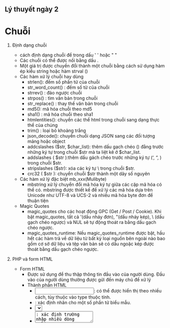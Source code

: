 ## Lý thuyết ngày 2
# Chuỗi
1. Định dạng chuỗi
    - cách định dạng chuỗi để trong dấu ' ' hoặc " "
    - Các chuỗi có thể được nối bằng dấu .
    - Một giá trị được chuyển đổi thành một chuỗi bằng cách sử dụng hàm ép kiểu string hoặc hàm strval ()
    - Các hàm xử lý chuỗi hay dùng 
        + strlen(): đếm số phần tử của chuỗi
        + str_word_count() : đếm số từ của chuỗi
        + strrev() : đảo ngược chuỗi
        + strpos() : tìm văn bản trong chuỗi
        + str_replace() : thay thế văn bản trong chuỗi
        + md5(): mã hóa chuỗi theo md5
        + sha1() : mã hóa chuỗi theo sha1
        + htmlentities():  chuyển các thể html trong chuỗi sang  dạng thực thể của chúng
        + trim() : loại bỏ khoảng trắng
        + json_decode(): chuyển chuỗi dạng JSON sang các đối tượng mảng hoặc object
        + addcslashes ($str, $char_list): thêm dấu gạch chéo (\) đằng trước những ký tự trong chuỗi $str mà ta liệt kê ở $char_list.
        + addslashes ( $str ):thêm dấu gách chéo trước những ký tự (‘, “, \) trong chuỗi $str.
        + stripslashes ($str): xóa các ký tự \ trong chuỗi $str.
        + crc32 ( $str ): chuyển chuỗi $str thành một dãy số nguyên
    - Các hàm xử lý đặc biệt mb_xxx(Mulibyte)
        + mbstring xử lý chuyển đổi mã hóa ký tự giữa các cặp mã hóa có thể có. mbstring được thiết kế để xử lý các mã hóa dựa trên Unicode như UTF-8 và UCS-2 và nhiều mã hóa byte đơn để thuận tiện
    - Magic Quotes 
        + magic_quotes cho các hoạt động GPC (Get / Post / Cookie). Khi bật magic_quotes, tất cả '(dấu nháy đơn), "(dấu nháy kép), \ (dấu gạch chéo ngược) và NUL sẽ tự động thoát ra bằng dấu gạch chéo ngược.
        + magic_quotes_runtime: Nếu magic_quotes_runtime được bật, hầu hết các hàm trả về dữ liệu từ bất kỳ loại nguồn bên ngoài nào bao gồm cơ sở dữ liệu và tệp văn bản sẽ có dấu ngoặc kép được thoát bằng dấu gạch chéo ngược. 

2. PHP và form HTML
    - Form HTML
        + Được sử dụng để thu thập thông tin đầu vào của người dùng. Đầu vào của người dùng thường được gửi đến máy chủ để xử lý
        + Thành phần HTML  
            * <input>: có thể được hiển thị theo nhiều cách, tùy thuộc vào type thuộc tính.
            * <label>: xác định nhãn cho một số phần tử biểu mẫu.
            * <select>: xác định danh sách thả xuống
            * <textarea>: xác định trường nhập nhiều dòng
            * <button>: xác định một nút có thể nhấn
            * <fieldset>: sử dụng để nhóm dữ liệu liên quan trong một biểu mẫu
            * <legend>: chú thích cho cho fieldset
            * <datalist>: danh sách các tùy chọn được xác định trước cho một phần tử input
            * <output>: đại diện cho kết quả của một phép tính 
            * <option>: định nghĩa một tùy chọn trong một danh sách lựa chọn.
            * <optgroup>: sử dụng để lựa chọn nhóm liên quan trong một phần tử select
        + Phương thức GET 
            * Gửi dữ liệu thông qua đường dẫn URL nằm trên thanh địa chỉ của Browser
            * Phương thức GET được giới hạn gửi tối đa chỉ 2048 ký tự
            * Dữ liệu gửi đi được lưu lại trong lịch sử web và có thể xem lại
            * Không được bảo mật
        + Phương thức POST
            * Được bảo mật
            * Không hạn chế kích thước dữ liệu sẽ gửi
            * Truyền thông tin thông qua HTTP header
        + Validate đơn giản
            * email: chỉ cho phép nhập địa chỉ email
            * number: chỉ cho phép nhập số
            * url: chỉ cho phép nhập dạng đường dẫn url
            * required: check trống
            * minlength, maxlength, min, max: quy định số từ nhập vào
            * pattern: 
        + Thuộc tính HTML
            * action: định nghĩa các hành động được thực hiện khi biểu mẫu được gửi
            * targetquy: để hiển thị câu trả lời đó là nhận được sau khi nộp mẫu đơn.
        
5. Tái sử dụng Code và cách viết Function 
    - Include File 
        + Require : Dùng để import một file PHP khác vào file hiện tại, lúc này file hiện tại có thể sử dụng mọi tài nguyên của file import đó
        + Require_once : giống require nhưng chỉ import 1 lần
        + Khác nhau giữa require và include: nếu chương trình bị lỗi thì lập tức trình biên dịch sẽ dừng và xuất ra thông báo lỗi. Còn include thì đó chỉ là một cảnh báo nên chương trình vẫn chạy cho đến cuối chương trình.
    - Function
        + function là một khối chứa các câu lệnh sử dụng lại nhiều lần
        + Gọi function : nameFunction()
        + Cách gọi function thông qua tên của 1 biến số : nameFunction($name)
        + Giá trị mặc định : nameFunction($name='giá trị truyền vào')
        + Phạm vi của biến số sử dụng trong hàm, ngoài hàm phải khai báo $global
        + Tham trị: tác động và thay đổi nó ở bên trong hàm thì khi kết thúc hàm biến đó lại trở về vị trí ban đầu.
            * Khai báo function nameFunction($a)
        + Tham chiếu: nếu như một biến được tham chiếu bởi một biến khác thì khi biến này thay đổi biến kia cũng thay đổi theo.
            * Khai báo function nameFunction(&$a)
    - Function __construct(): là hàm khởi tạo sẽ được chạy đầu tiên. các hàm khác có thể sử dụng các thuộc tính của hàm construct